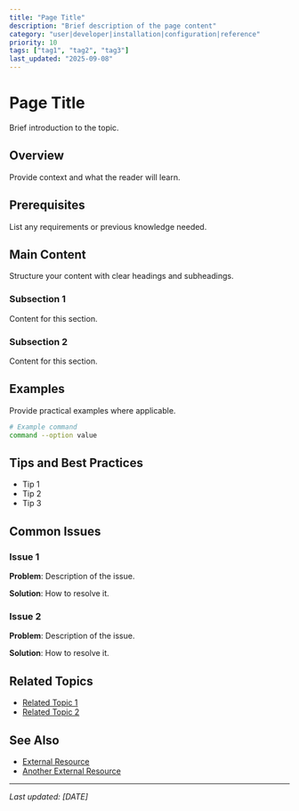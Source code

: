 ```yaml
---
title: "Page Title"
description: "Brief description of the page content"
category: "user|developer|installation|configuration|reference"
priority: 10
tags: ["tag1", "tag2", "tag3"]
last_updated: "2025-09-08"
---
```


# Page Title

Brief introduction to the topic.

## Overview

Provide context and what the reader will learn.

## Prerequisites

List any requirements or previous knowledge needed.

## Main Content

Structure your content with clear headings and subheadings.

### Subsection 1

Content for this section.

### Subsection 2

Content for this section.

## Examples

Provide practical examples where applicable.

```bash
# Example command
command --option value
```

## Tips and Best Practices

- Tip 1
- Tip 2
- Tip 3

## Common Issues

### Issue 1

**Problem**: Description of the issue.

**Solution**: How to resolve it.

### Issue 2

**Problem**: Description of the issue.

**Solution**: How to resolve it.

## Related Topics

- [Related Topic 1](../path/to/related-topic.md)
- [Related Topic 2](../path/to/related-topic.md)

## See Also

- [External Resource](https://example.com)
- [Another External Resource](https://example.com)

---

*Last updated: [DATE]*